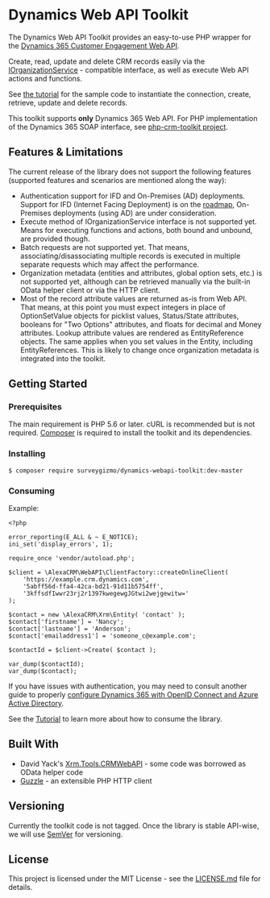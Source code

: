 # Dynamics Web API Toolkit

The Dynamics Web API Toolkit provides an easy-to-use PHP wrapper for the [Dynamics 365 Customer Engagement Web API](https://docs.microsoft.com/en-au/dynamics365/customer-engagement/developer/use-microsoft-dynamics-365-web-api).

Create, read, update and delete CRM records easily via the [IOrganizationService](https://msdn.microsoft.com/en-us/library/microsoft.xrm.sdk.iorganizationservice.aspx) - compatible interface, as well as execute Web API actions and functions.

See [the tutorial](https://github.com/AlexaCRM/dynamics-webapi-toolkit/wiki/Tutorial) for the sample code to instantiate the connection, create, retrieve, update and delete records.

This toolkit supports **only** Dynamics 365 Web API. For PHP implementation of the Dynamics 365 SOAP interface, see [php-crm-toolkit project](https://github.com/AlexaCRM/php-crm-toolkit).

## Features & Limitations

The current release of the library does not support the following features (supported features and scenarios are mentioned along the way):

- Authentication support for IFD and On-Premises (AD) deployments. Support for IFD (Internet Facing Deployment) is on the [roadmap](https://github.com/AlexaCRM/dynamics-webapi-toolkit/projects/1), On-Premises deployments (using AD) are under consideration.
- Execute method of IOrganizationService interface is not supported yet. Means for executing functions and actions, both bound and unbound, are provided though.
- Batch requests are not supported yet. That means, associating/disassociating multiple records is executed in multiple separate requests which may affect the performance.
- Organization metadata (entities and attributes, global option sets, etc.) is not supported yet, although can be retrieved manually via the built-in OData helper client or via the HTTP client.
- Most of the record attribute values are returned as-is from Web API. That means, at this point you must expect integers in place of OptionSetValue objects for picklist values, Status/State attributes, booleans for "Two Options" attributes, and floats for decimal and Money attributes. Lookup attribute values are rendered as EntityReference objects. The same applies when you set values in the Entity, including EntityReferences. This is likely to change once organization metadata is integrated into the toolkit.

## Getting Started

### Prerequisites

The main requirement is PHP 5.6 or later. cURL is recommended but is not required. [Composer](https://getcomposer.org/) is required to install the toolkit and its dependencies.

### Installing

```
$ composer require surveygizmo/dynamics-webapi-toolkit:dev-master
```

### Consuming

Example:
```
<?php

error_reporting(E_ALL & ~ E_NOTICE);
ini_set('display_errors', 1);

require_once 'vendor/autoload.php';

$client = \AlexaCRM\WebAPI\ClientFactory::createOnlineClient(
    'https://example.crm.dynamics.com',
    '5abff56d-ffa4-42ca-bd21-91d11b5754ff',
    '3kffsdfIwwr23rj2r1397kwegewgJGtwi2wejgewitw='
);

$contact = new \AlexaCRM\Xrm\Entity( 'contact' );
$contact['firstname'] = 'Nancy';
$contact['lastname'] = 'Anderson';
$contact['emailaddress1'] = 'someone_c@example.com';

$contactId = $client->Create( $contact );

var_dump($contactId);
var_dump($contact);
```

If you have issues with authentication, you may need to consult another guide to properly [configure Dynamics 365 with OpenID Connect and Azure Active Directory](https://docs.microsoft.com/en-us/azure/active-directory/develop/v1-protocols-openid-connect-code).

See the [Tutorial](https://github.com/AlexaCRM/dynamics-webapi-toolkit/wiki/Tutorial) to learn more about how to consume the library.

## Built With

* David Yack's [Xrm.Tools.CRMWebAPI](https://github.com/davidyack/Xrm.Tools.CRMWebAPI) - some code was borrowed as OData helper code
* [Guzzle](https://github.com/guzzle/guzzle) - an extensible PHP HTTP client

## Versioning

Currently the toolkit code is not tagged. Once the library is stable API-wise, we will use [SemVer](http://semver.org/) for versioning.

## License

This project is licensed under the MIT License - see the [LICENSE.md](LICENSE.md) file for details.
